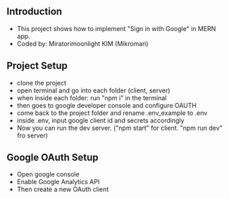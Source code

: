 ## Introduction
- This project shows how to implement "Sign in with Google" in MERN app. 
- Coded by: Miratorimoonlight KIM (Mikroman)

## Project Setup
- clone the project
- open terminal and go into each folder (client, server)
- when inside each folder: run "npm i" in the terminal
- then goes to google developer console and configure OAUTH
- come back to the project folder and rename .env_example to .env
- inside .env, input google client id and secrets accordingly
- Now you can run the dev server. ("npm start" for client. "npm run dev" fro server)

## Google OAuth Setup
- Open google console
- Enable Google Analytics API
- Then create a new OAuth client
